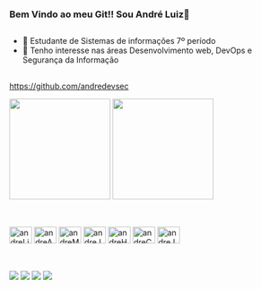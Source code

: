 ### Bem Vindo ao meu Git!! Sou André Luiz👋

##


- 🔭  Estudante de Sistemas de informações 7º período
- 🌱  Tenho interesse nas áreas Desenvolvimento web, DevOps e Segurança da Informação
<div aling="center">

##


<https://github.com/andredevsec> 
                                
<img height="180em" src="https://github-readme-stats.vercel.app/api?username=andredevsec&show_icons=true&theme=prussian&include_all_commits=true&count_private=true"/>

<img height="180em" src="https://github-readme-stats.vercel.app/api/top-langs/?username=andredevsec&layout=compact&langs_count=7&theme=prussian"/>
</div>

##

<div style="display: inline_block"><br>

  <img aling="center" alt="andreLinux" height="30" width="40" src="https://cdn.jsdelivr.net/gh/devicons/devicon/icons/linux/linux-original.svg">

  <img aling="center" alt="andreAndroid" height="30" width="40" src="https://cdn.jsdelivr.net/gh/devicons/devicon/icons/androidstudio/androidstudio-original.svg">

  <img aling="center" alt="andreMySQL" height="30" width="40" src="https://cdn.jsdelivr.net/gh/devicons/devicon/icons/mysql/mysql-original-wordmark.svg">

  <img aling="center" alt="andreJava" height="30" width="40" src="https://cdn.jsdelivr.net/gh/devicons/devicon/icons/java/java-original.svg">

  <img aling="center" alt="andreHTML" height="30" width="40" src="https://cdn.jsdelivr.net/gh/devicons/devicon/icons/html5/html5-original.svg">

  <img aling="center" alt="andreCSS" height="30" width="40" src="https://cdn.jsdelivr.net/gh/devicons/devicon/icons/css3/css3-original.svg">

  <img aling="center" alt="andreJavaScript" height="30" width="40" src="https://cdn.jsdelivr.net/gh/devicons/devicon/icons/javascript/javascript-original.svg">
  
</div>

##

<div style="display: inline_block"> <br> 
  <a href="https://www.youtube.com/@andredevsec" target="_blank"><img src="https://img.shields.io/badge/YouTube-FF0000?style=for-the-badge&logo=youtube&logoColor=white" target="_blank"><a>
  <a href="https://www.instagram.com/andreluizzzlima/" target="_blank"><img src="https://img.shields.io/badge/-Instagram-%23E4405F?style=for-the-badge&logo=instagram&logoColor=white" target="_blank"></a>  
  <a href = "mailto:andredevsec@gmail.com"><img src="https://img.shields.io/badge/Gmail-D14836?style=for-the-badge&logo=gmail&logoColor=white" target="_blank"></a>  
  <a href="https://www.linkedin.com/in/andredevsec/" target="_blank"><img src="https://img.shields.io/badge/-LinkedIn-%230077B5?style=for-the-badge&logo=linkedin&logoColor=white" target="_blank"></a>   
</div>


